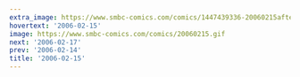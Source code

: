 ```yaml
---
extra_image: https://www.smbc-comics.com/comics/1447439336-20060215after.png
hovertext: '2006-02-15'
image: https://www.smbc-comics.com/comics/20060215.gif
next: '2006-02-17'
prev: '2006-02-14'
title: '2006-02-15'
---
```

